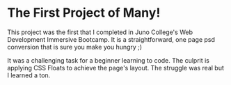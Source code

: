 # The First Project of Many!

This project was the first that I completed in Juno College's Web Development Immersive Bootcamp. It is a straightforward, one page psd conversion that is sure you make you hungry ;)

It was a challenging task for a beginner learning to code. The culprit is applying CSS Floats to achieve the page's layout. The struggle was real but I learned a ton. 
